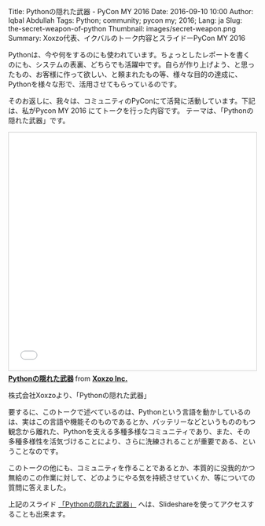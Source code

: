 Title: Pythonの隠れた武器 - PyCon MY 2016 
Date: 2016-09-10 10:00
Author: Iqbal Abdullah 
Tags: Python; community; pycon my; 2016;
Lang: ja
Slug: the-secret-weapon-of-python
Thumbnail: images/secret-weapon.png
Summary: Xoxzo代表、イクバルのトーク内容とスライドーPyCon MY 2016

Pythonは、今や何をするのにも使われています。ちょっとしたレポートを書くのにも、システムの表裏、どちらでも活躍中です。自らが作り上げよう、と思ったもの、お客様に作って欲しい、と頼まれたもの等、様々な目的の達成に、Pythonを様々な形で、活用させてもらっているのです。 

そのお返しに、我々は、コミュニティのPyConにて活発に活動しています。下記は、私がPycon MY 2016 にてトークを行った内容です。
テーマは、「Pythonの隠れた武器」です。

<iframe src="//www.slideshare.net/slideshow/embed_code/key/d16auGzHNwhnVO"
width="595" height="485" frameborder="0" marginwidth="0" marginheight="0"
scrolling="no" style="border:1px solid #CCC; border-width:1px;
margin-bottom:5px; max-width: 100%;" allowfullscreen> </iframe> <div
style="margin-bottom:5px"> <strong> <a
href="//www.slideshare.net/xoxzo/python-74920796" title="Pythonの隠れた武器"
target="_blank">Pythonの隠れた武器</a> </strong> from <strong><a target="_blank"
href="//www.slideshare.net/xoxzo">Xoxzo Inc.</a></strong> </div>

株式会社Xoxzoより、「Pythonの隠れた武器」

要するに、このトークで述べているのは、Pythonという言語を動かしているのは、実はこの言語や機能そのものであるとか、バッテリーなどというもののもつ観念から離れた、Pythonを支える多種多様なコミュニティであり、また、その多種多様性を活気づけることにより、さらに洗練されることが重要である、ということなのです。

このトークの他にも、コミュニティを作ることであるとか、本質的に没我的かつ無給のこの作業に対して、どのようにやる気を持続させていくか、等についての質問に答えました。

上記のスライド [「Pythonの隠れた武器」](http://www.slideshare.net/xoxzo/python-74920796) へは、Slideshareを使ってアクセスすることも出来ます。

